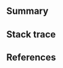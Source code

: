 ## Summary
<!-- Briefly describe the issue you found. Is it a bug or a crash? Highlight important details. -->

## Stack trace
<!-- Add any other details that would give more context to the bug. -->

## References
